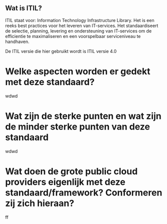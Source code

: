 <h2>Wat is ITIL?</h2>

ITIL staat voor: Information Technology Infrastructure Library. Het is een reeks best practices voor het leveren van IT-services. Het standaardiseert de selectie, planning, levering en ondersteuning van IT-services om de efficientie te maximaliseren en een voorspelbaar serviceniveau te handhaven.

De ITIL versie die hier gebruikt wordt is ITIL versie 4.0 

<h1> Welke aspecten worden er gedekt met deze standaard? </h1>

wdwd

<h1> Wat zijn de sterke punten en wat zijn de minder sterke punten van deze standaard </h1>

wdwd

<h1> Wat doen de grote public cloud providers eigenlijk met deze standaard/framework? Conformeren zij zich hieraan? </h1>

ff
